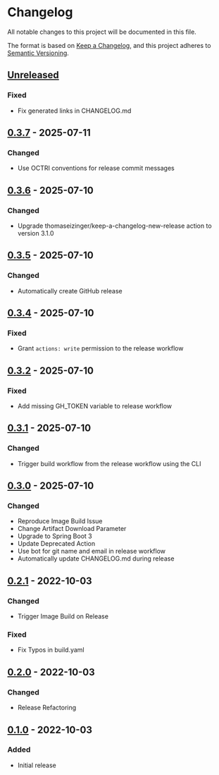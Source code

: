 # Changelog

All notable changes to this project will be documented in this file.

The format is based on [Keep a Changelog](https://keepachangelog.com/en/1.0.0/),
and this project adheres to [Semantic Versioning](https://semver.org/spec/v2.0.0.html).

## [Unreleased]

### Fixed

- Fix generated links in CHANGELOG.md

## [0.3.7] - 2025-07-11

### Changed

- Use OCTRI conventions for release commit messages

## [0.3.6] - 2025-07-10

### Changed

- Upgrade thomaseizinger/keep-a-changelog-new-release action to version 3.1.0

## [0.3.5] - 2025-07-10

### Changed

- Automatically create GitHub release

## [0.3.4] - 2025-07-10

### Fixed

- Grant `actions: write` permission to the release workflow

## [0.3.2] - 2025-07-10

### Fixed

- Add missing GH_TOKEN variable to release workflow

## [0.3.1] - 2025-07-10

### Changed

- Trigger build workflow from the release workflow using the CLI

## [0.3.0] - 2025-07-10

### Changed

- Reproduce Image Build Issue
- Change Artifact Download Parameter
- Upgrade to Spring Boot 3
- Update Deprecated Action
- Use bot for git name and email in release workflow
- Automatically update CHANGELOG.md during release

## [0.2.1] - 2022-10-03

### Changed

- Trigger Image Build on Release

### Fixed

- Fix Typos in build.yaml

## [0.2.0] - 2022-10-03

### Changed

- Release Refactoring

## [0.1.0] - 2022-10-03

### Added

- Initial release

[unreleased]: https://github.com/heathharrelson/javademo/compare/v0.3.7...HEAD
[0.3.7]: https://github.com/heathharrelson/javademo/compare/v0.3.6...v0.3.7
[0.3.6]: https://github.com/heathharrelson/javademo/compare/v0.3.5...v0.3.6
[0.3.5]: https://github.com/heathharrelson/javademo/compare/v0.3.4...v0.3.5
[0.3.4]: https://github.com/heathharrelson/javademo/compare/v0.3.2...v0.3.4
[0.3.2]: https://github.com/heathharrelson/javademo/compare/v0.3.1...v0.3.2
[0.3.1]: https://github.com/heathharrelson/javademo/compare/v0.3.0...v0.3.1
[0.3.0]: https://github.com/heathharrelson/javademo/compare/v0.2.1...v0.3.0
[0.2.1]: https://github.com/heathharrelson/javademo/compare/v0.2.0...v0.2.1
[0.2.0]: https://github.com/heathharrelson/javademo/compare/v0.1.0...v0.2.0
[0.1.0]: https://github.com/heathharrelson/javademo/tree/v0.1.0
